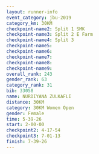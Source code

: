 ```yaml
---
layout: runner-info 
event_category: jbu-2019 
category_km: 30KM 
checkpoint-name2: Split 1 SMK 
checkpoint-name3: Split 2 E Farm 
checkpoint-name4: Split 3 
checkpoint-name5: 
checkpoint-name6: 
checkpoint-name7: 
checkpoint-name8: 
checkpoint-name9: 
overall_rank: 243
gender_rank: 63
category_rank: 31
bib: 33058
name: NURDIYANA ZULKAFLI
distance: 30KM
category: 30KM Women Open
gender: Female
time: 5-39-26
start: 2-00-00
checkpoint2: 4-17-54
checkpoint3: 7-01-13
finish: 7-39-26
---
```

